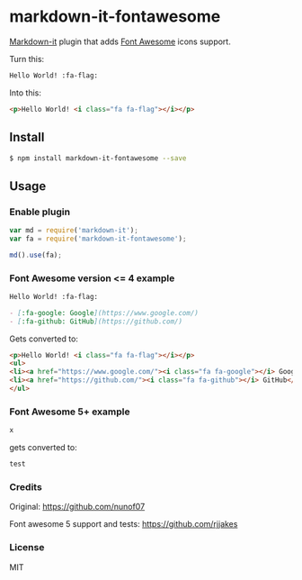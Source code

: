 # markdown-it-fontawesome
[Markdown-it][markdown-it] plugin that adds [Font Awesome][fontawesome] icons support.

Turn this:

```md
Hello World! :fa-flag:
```

Into this:

```html
<p>Hello World! <i class="fa fa-flag"></i></p>
```


## Install
```bash
$ npm install markdown-it-fontawesome --save
```



## Usage


### Enable plugin

```js
var md = require('markdown-it');
var fa = require('markdown-it-fontawesome');

md().use(fa);
```


### Font Awesome version <= 4 example

```md
Hello World! :fa-flag:

- [:fa-google: Google](https://www.google.com/)
- [:fa-github: GitHub](https://github.com/)
```

Gets converted to:

```html
<p>Hello World! <i class="fa fa-flag"></i></p>
<ul>
<li><a href="https://www.google.com/"><i class="fa fa-google"></i> Google</a></li>
<li><a href="https://github.com/"><i class="fa fa-github"></i> GitHub</a></li>
</ul>
```


### Font Awesome 5+ example


```md
x
```

gets converted to: 

```html
test
```


[markdown-it]: https://github.com/markdown-it/markdown-it
[fontawesome]: https://fortawesome.github.io/Font-Awesome/


### Credits 

Original: https://github.com/nunof07

Font awesome 5 support and tests: https://github.com/rjjakes


### License

MIT